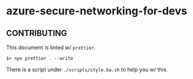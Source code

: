 # azure-secure-networking-for-devs

## CONTRIBUTING

This document is linted w/ `prettier`.

`$> npx prettier . --write`

There is a script under `./scripts/style.ba.sh` to help you w/ this.
